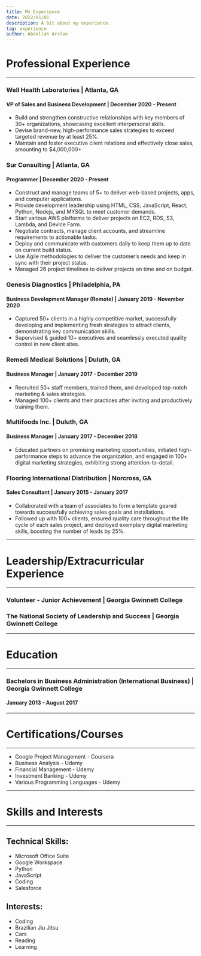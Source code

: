 ```yaml
---
title: My Experience
date: 2022/01/01
description: A bit about my experience.
tag: experience
author: Abdallah Arslan
---
```


# Professional Experience
---
### Well Health Laboratories | Atlanta, GA
#### VP of Sales and Business Development | December 2020 - Present
- Build and strengthen constructive relationships with key members of 30+ organizations, showcasing excellent interpersonal skills.
- Devise brand-new, high-performance sales strategies to exceed targeted revenue by at least 25%.
- Maintain and foster executive client relations and effectively close sales, amounting to $4,000,000+

### Sur Consulting | Atlanta, GA
#### Programmer | December 2020 - Present
- Construct and manage teams of 5+ to deliver web-based projects, apps, and computer applications.
- Provide development leadership using HTML, CSS, JavaScript, React, Python, Nodejs, and MYSQL to meet customer demands.
- Start various AWS platforms to deliver projects on EC2, RDS, S3, Lambda, and Device Farm.
- Negotiate contracts, manage client accounts, and streamline requirements to actionable tasks.
- Deploy and communicate with customers daily to keep them up to date on current build status.
- Use Agile methodologies to deliver the customer’s needs and keep in sync with their project status.
- Managed 26 project timelines to deliver projects on time and on budget.

### Genesis Diagnostics | Philadelphia, PA
#### Business Development Manager (Remote) | January 2019 - November 2020
- Captured 50+ clients in a highly competitive market, successfully developing and implementing fresh strategies to attract clients, demonstrating key communication skills.
- Supervised & guided 10+ executives and seamlessly executed quality control in new client sites.

### Remedi Medical Solutions | Duluth, GA
#### Business Manager | January 2017 - December 2019
- Recruited 50+ staff members, trained them, and developed top-notch marketing & sales strategies.
- Managed 100+ clients and their practices after inviting and productively training them.

### Multifoods Inc. | Duluth, GA
#### Business Manager | January 2017 - December 2018
- Educated partners on promising marketing opportunities, initiated high-performance steps to advance the organization, and engaged in 100+ digital marketing strategies, exhibiting strong attention-to-detail.

### Flooring International Distribution | Norcross, GA
#### Sales Consultant | January 2015 - January 2017
- Collaborated with a team of associates to form a template geared towards successfully achieving sales goals and installations.
- Followed up with 100+ clients, ensured quality care throughout the life cycle of each sales project, and deployed exemplary digital marketing skills, boosting the number of leads by 25%.

---
# Leadership/Extracurricular Experience
---
### Volunteer - Junior Achievement | Georgia Gwinnett College
### The National Society of Leadership and Success | Georgia Gwinnett College
---
# Education 
---
### Bachelors in Business Administration (International Business) | Georgia Gwinnett College
#### January 2013 - August 2017
---
# Certifications/Courses
---
- Google Project Management - Coursera
- Business Analysis - Udemy
- Financial Management - Udemy
- Investment Banking - Udemy
- Various Programming Languages - Udemy
---
# Skills and Interests
---
## Technical Skills:
- Microsoft Office Suite
- Google Workspace
- Python
- JavaScript
- Coding
- Salesforce
## Interests:
- Coding
- Brazilian Jiu Jitsu
- Cars
- Reading
- Learning